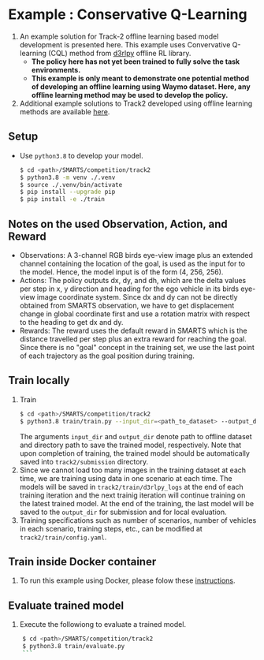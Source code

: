# Example : Conservative Q-Learning
1. An example solution for Track-2 offline learning based model development is presented here. This example uses Convervative Q-learning (CQL) method from [d3rlpy](https://github.com/takuseno/d3rlpy) offline RL library.
    + **The policy here has not yet been trained to fully solve the task environments.**
    + **This example is only meant to demonstrate one potential method of developing an offline learning using Waymo dataset. Here, any offline learning method may be used to develop the policy.**
1. Additional example solutions to Track2 developed using offline learning methods are available [here](https://github.com/smarts-project/smarts-project.rl/tree/master/neurips2022).

## Setup
+ Use `python3.8` to develop your model.
    ```bash
    $ cd <path>/SMARTS/competition/track2
    $ python3.8 -m venv ./.venv
    $ source ./.venv/bin/activate
    $ pip install --upgrade pip
    $ pip install -e ./train
    ```

## Notes on the used Observation, Action, and Reward
+ Observations: A 3-channel RGB birds eye-view image plus an extended channel containing the location of the goal, is used as the input for to the model. Hence, the model input is of the form (4, 256, 256).
+ Actions: The policy outputs dx, dy, and dh, which are the delta values per step in x, y direction and heading for the ego vehicle in its birds eye-view image coordinate system. Since dx and dy can not be directly obtained from SMARTS observation, we have to get displacement change in global coordinate first and use a rotation matrix with respect to the heading to get dx and dy.
+ Rewards: The reward uses the default reward in SMARTS which is the distance travelled per step plus an extra reward for reaching the goal. Since there is no "goal" concept in the training set, we use the last point of each trajectory as the goal position during training. 

## Train locally
1. Train
    ```bash
    $ cd <path>/SMARTS/competition/track2
    $ python3.8 train/train.py --input_dir=<path_to_dataset> --output_dir=<path>/SMARTS/competition/track2/submission/
    ```
    The arguments `input_dir` and `output_dir` denote path to offline dataset and directory path to save the trained model, respectively. Note that upon completion of training, the trained model should be automatically saved into `track2/submission` directory.
1. Since we cannot load too many images in the training dataset at each time, we are training using data in one scenario at each time. The models will be saved in `track2/train/d3rlpy_logs` at the end of each training iteration and the next trainig iteration will continue training on the latest trained model. At the end of the training, the last model will be saved to the `output_dir` for submission and for local evaluation.
1. Training specifications such as number of scenarios, number of vehicles in each scenario, training steps, etc., can be modified at `track2/train/config.yaml`.

## Train inside Docker container
1. To run this example using Docker, please folow these [instructions](../README.md#dockerfile-dockerhub-training-and-evaluation).

## Evaluate trained model
1. Execute the followiong to evaluate a trained model.
```bash
    $ cd <path>/SMARTS/competition/track2
    $ python3.8 train/evaluate.py
    ```